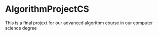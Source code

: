 # AlgorithmProjectCS
This is a final projext for our advanced algorithm course in our computer science degree
